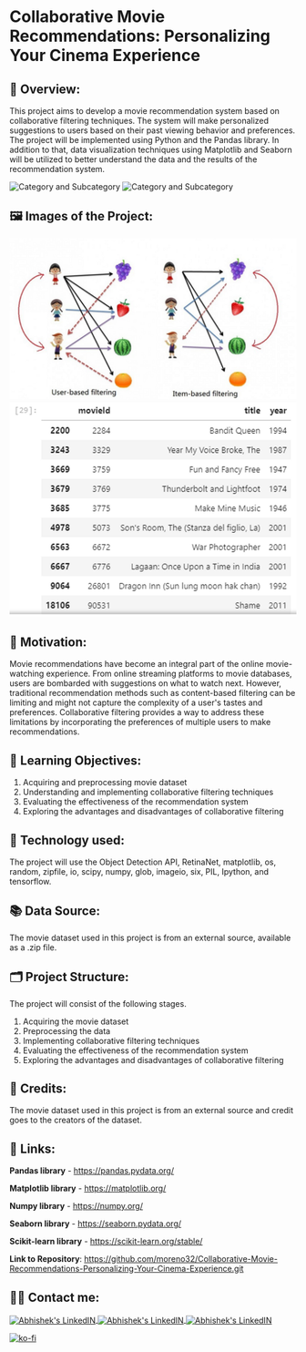# Collaborative Movie Recommendations: Personalizing Your Cinema Experience

## 🔄 Overview:
This project aims to develop a movie recommendation system based on collaborative filtering techniques. The system will make personalized suggestions to users based on their past viewing behavior and preferences. The project will be implemented using Python and the Pandas library. In addition to that, data visualization techniques using Matplotlib and Seaborn will be utilized to better understand the data and the results of the recommendation system.

![Category and Subcategory](https://img.shields.io/badge/RS%20Recommender%20Systemn-Recommendations%20based%20on%20collaborative%20filters-blue)
![Category and Subcategory](https://img.shields.io/badge/Recommender%20System-Recommendations%20based%20on%20collaborative%20filters-yellow)

## 🖼️ Images of the Project:
<img src="https://raw.githubusercontent.com/moreno32/Collaborative-Movie-Recommendations-Personalizing-Your-Cinema-Experience/master/reports/figures/Collaborative-Movie-Recommendations-1.png?token=GHSAT0AAAAAAB3PXF5PIYE4EQ2JUH436AHMY7J2VKA" alt="banner that says Daniel Moreno">

<img src="https://raw.githubusercontent.com/moreno32/Collaborative-Movie-Recommendations-Personalizing-Your-Cinema-Experience/master/reports/figures/ollaborative-Movie-Recommendations-2.png?token=GHSAT0AAAAAAB3PXF5PIYE4EQ2JUH436AHMY7J2VKA" alt="banner that says Daniel Moreno">

## 🎊 Motivation:
Movie recommendations have become an integral part of the online movie-watching experience. From online streaming platforms to movie databases, users are bombarded with suggestions on what to watch next. However, traditional recommendation methods such as content-based filtering can be limiting and might not capture the complexity of a user's tastes and preferences. Collaborative filtering provides a way to address these limitations by incorporating the preferences of multiple users to make recommendations.

## 🏁 Learning Objectives:
1)	Acquiring and preprocessing movie dataset
2)	Understanding and implementing collaborative filtering techniques
3)	Evaluating the effectiveness of the recommendation system
4)	Exploring the advantages and disadvantages of collaborative filtering

## 🧰 Technology used:
The project will use the Object Detection API, RetinaNet, matplotlib, os, random, zipfile, io, scipy, numpy, glob, imageio, six, PIL, Ipython, and tensorflow.

## 📚 Data Source:
The movie dataset used in this project is from an external source, available as a .zip file.

## 🗂️ Project Structure:
The project will consist of the following stages.
1)	Acquiring the movie dataset
2)	Preprocessing the data
3)	Implementing collaborative filtering techniques
4)	Evaluating the effectiveness of the recommendation system
5)	Exploring the advantages and disadvantages of collaborative filtering

## 👥 Credits:
The movie dataset used in this project is from an external source and credit goes to the creators of the dataset.

## 🔗 Links:
**Pandas library** - https://pandas.pydata.org/

**Matplotlib library** - https://matplotlib.org/

**Numpy library** - https://numpy.org/

**Seaborn library** - https://seaborn.pydata.org/

**Scikit-learn library** - https://scikit-learn.org/stable/

**Link to Repository**: https://github.com/moreno32/Collaborative-Movie-Recommendations-Personalizing-Your-Cinema-Experience.git

## 🙋‍♂️ Contact me:
<a href= mailto:danielmoreno3291@gmail.com> <img align="center" alt="Abhishek's LinkedIN" width="32px" src="https://github.com/moreno32/moreno32/blob/main/reports/figures/icon/mail.png" >
<a href="https://www.linkedin.com/in/dmoreno-ai/"> <img align="center" alt="Abhishek's LinkedIN" width="32px" src="https://github.com/moreno32/moreno32/blob/main/reports/figures/icon/linkedin.svg">
<a href="https://www.youtube.com/@dmoreno-ai"> <img align="center" alt="Abhishek's LinkedIN" width="32px" src="https://github.com/moreno32/moreno32/blob/main/reports/figures/icon/youtube.png" /><br>

[![ko-fi](https://ko-fi.com/img/githubbutton_sm.svg)](https://ko-fi.com/dmoreno_ai)
